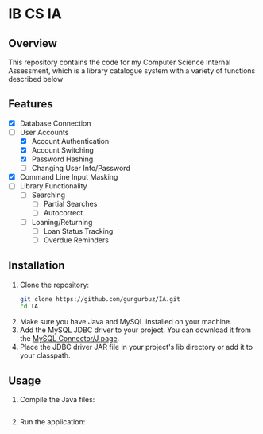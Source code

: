 # IB CS IA

## Overview

This repository contains the code for my Computer Science Internal Assessment, which is a library catalogue system with a variety of functions described below

## Features

- [x] Database Connection
- [ ] User Accounts
    - [x] Account Authentication
    - [x] Account Switching
    - [x] Password Hashing
    - [ ] Changing User Info/Password
- [x] Command Line Input Masking
- [ ] Library Functionality
    - [ ] Searching
        - [ ] Partial Searches
        - [ ] Autocorrect
    - [ ] Loaning/Returning
        - [ ] Loan Status Tracking
        - [ ] Overdue Reminders

## Installation

1. Clone the repository:
    ```sh
    git clone https://github.com/gungurbuz/IA.git
    cd IA
    ```
2. Make sure you have Java and MySQL installed on your machine.
3. Add the MySQL JDBC driver to your project. You can download it from the [MySQL Connector/J page](https://dev.mysql.com/downloads/connector/j/).
4. Place the JDBC driver JAR file in your project's lib directory or add it to your classpath.

## Usage 

1. Compile the Java files:
```javac App.java Helper.java Password.java
```
2. Run the application:
```java App
```
